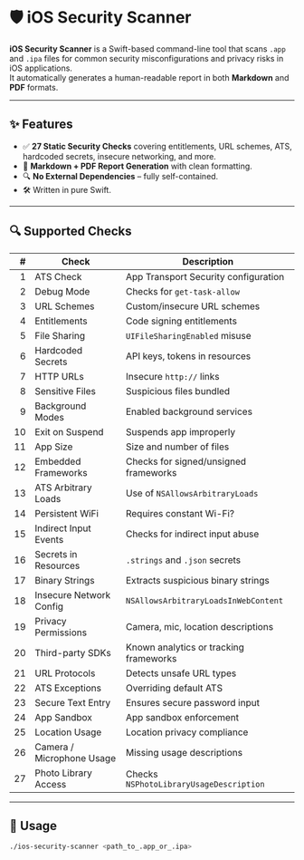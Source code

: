 # 🛡️ iOS Security Scanner

**iOS Security Scanner** is a Swift-based command-line tool that scans `.app` and `.ipa` files for common security misconfigurations and privacy risks in iOS applications.  
It automatically generates a human-readable report in both **Markdown** and **PDF** formats.

---

## ✨ Features

- ✅ **27 Static Security Checks** covering entitlements, URL schemes, ATS, hardcoded secrets, insecure networking, and more.
- 📄 **Markdown + PDF Report Generation** with clean formatting.
- 🔍 **No External Dependencies** – fully self-contained.
- 🛠 Written in pure Swift.

---

## 🔍 Supported Checks

| # | Check                             | Description |
|--:|----------------------------------|-------------|
| 1 | ATS Check                        | App Transport Security configuration |
| 2 | Debug Mode                       | Checks for `get-task-allow` |
| 3 | URL Schemes                      | Custom/insecure URL schemes |
| 4 | Entitlements                     | Code signing entitlements |
| 5 | File Sharing                     | `UIFileSharingEnabled` misuse |
| 6 | Hardcoded Secrets                | API keys, tokens in resources |
| 7 | HTTP URLs                        | Insecure `http://` links |
| 8 | Sensitive Files                  | Suspicious files bundled |
| 9 | Background Modes                 | Enabled background services |
|10 | Exit on Suspend                  | Suspends app improperly |
|11 | App Size                         | Size and number of files |
|12 | Embedded Frameworks              | Checks for signed/unsigned frameworks |
|13 | ATS Arbitrary Loads              | Use of `NSAllowsArbitraryLoads` |
|14 | Persistent WiFi                  | Requires constant Wi-Fi? |
|15 | Indirect Input Events            | Checks for indirect input abuse |
|16 | Secrets in Resources             | `.strings` and `.json` secrets |
|17 | Binary Strings                   | Extracts suspicious binary strings |
|18 | Insecure Network Config          | `NSAllowsArbitraryLoadsInWebContent` |
|19 | Privacy Permissions              | Camera, mic, location descriptions |
|20 | Third-party SDKs                 | Known analytics or tracking frameworks |
|21 | URL Protocols                    | Detects unsafe URL types |
|22 | ATS Exceptions                   | Overriding default ATS |
|23 | Secure Text Entry                | Ensures secure password input |
|24 | App Sandbox                      | App sandbox enforcement |
|25 | Location Usage                   | Location privacy compliance |
|26 | Camera / Microphone Usage        | Missing usage descriptions |
|27 | Photo Library Access             | Checks `NSPhotoLibraryUsageDescription` |

---

## 🚀 Usage

```bash
./ios-security-scanner <path_to_.app_or_.ipa>
